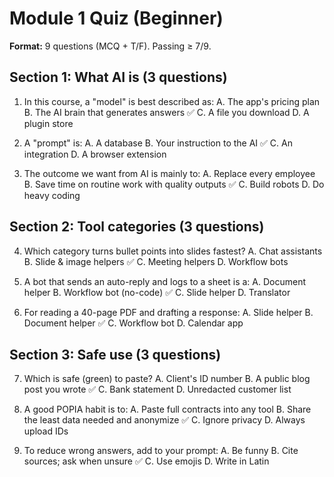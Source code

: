 # Module 1 Quiz (Beginner)

**Format:** 9 questions (MCQ + T/F). Passing ≥ 7/9.

## Section 1: What AI is (3 questions)

1. In this course, a "model" is best described as:
   A. The app's pricing plan
   B. The AI brain that generates answers ✅
   C. A file you download
   D. A plugin store

2. A "prompt" is:
   A. A database
   B. Your instruction to the AI ✅
   C. An integration
   D. A browser extension

3. The outcome we want from AI is mainly to:
   A. Replace every employee
   B. Save time on routine work with quality outputs ✅
   C. Build robots
   D. Do heavy coding

## Section 2: Tool categories (3 questions)

4. Which category turns bullet points into slides fastest?
   A. Chat assistants
   B. Slide & image helpers ✅
   C. Meeting helpers
   D. Workflow bots

5. A bot that sends an auto-reply and logs to a sheet is a:
   A. Document helper
   B. Workflow bot (no-code) ✅
   C. Slide helper
   D. Translator

6. For reading a 40-page PDF and drafting a response:
   A. Slide helper
   B. Document helper ✅
   C. Workflow bot
   D. Calendar app

## Section 3: Safe use (3 questions)

7. Which is safe (green) to paste?
   A. Client's ID number
   B. A public blog post you wrote ✅
   C. Bank statement
   D. Unredacted customer list

8. A good POPIA habit is to:
   A. Paste full contracts into any tool
   B. Share the least data needed and anonymize ✅
   C. Ignore privacy
   D. Always upload IDs

9. To reduce wrong answers, add to your prompt:
   A. Be funny
   B. Cite sources; ask when unsure ✅
   C. Use emojis
   D. Write in Latin
